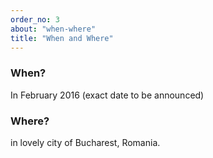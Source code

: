 ```yaml
---
order_no: 3
about: "when-where"
title: "When and Where"
---
```



<div class="tile text-tile col-sm-6 col-xs-12">
  <h3>When?</h3>
  <p>In February 2016 (exact date to be announced)</p>
</div>
<div class="tile image-tile photo-1 col-sm-6 col-xs-12">
</div>
<div class="tile tile-2 text-tile col-sm-6 col-xs-12 ">
  <h3>Where?</h3>
  <p>in lovely city of Bucharest, Romania.</p>
</div>
<div class="tile tile-2 image-tile photo-2 col-sm-6 col-xs-12">
</div>
